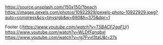 <https://source.unsplash.com/150x150/?beach>
<https://images.pexels.com/photos/10922929/pexels-photo-10922929.jpeg?auto=compress&cs=tinysrgb&w=680&h=375&dpr=1>

Footer
{/*<https://www.youtube.com/watch?v=T5BACF2goFU>*/}
<https://www.youtube.com/watch?v=WLDfFqnqbxI>
<https://www.youtube.com/watch?v=rg7Fvvl3taU&t=27s>
